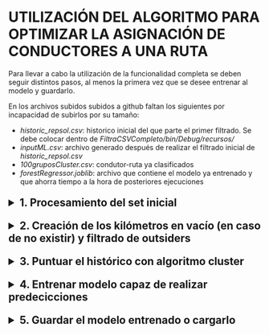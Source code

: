 # UTILIZACIÓN DEL ALGORITMO PARA OPTIMIZAR LA ASIGNACIÓN DE CONDUCTORES A UNA RUTA      
Para llevar a cabo la utilización de la funcionalidad completa se deben seguir distintos pasos, al menos la primera vez que se desee entrenar al modelo y guardarlo.

En los archivos subidos subidos a github faltan los siguientes por incapacidad de subirlos por su tamaño:

- <I>historic_repsol.csv</I>: historico inicial del que parte el primer filtrado. Se debe colocar dentro de <I>FiltraCSVCompleto/bin/Debug/recursos/</I>
- <I>inputML.csv</I>: archivo generado después de realizar el filtrado inicial de <I>historic_repsol.csv</I>
- <I>100gruposCluster.csv</I>: condutor-ruta ya clasificados
- <I>forestRegressor.joblib</I>: archivo que contiene el modelo ya entrenado y que ahorra tiempo a la hora de posteriores ejecuciones

<details>
    <summary style="font-size:1.5em; font-weight:bold; margin-top:1em;">1. Procesamiento del set inicial</summary>
    Se realiza con el proyecto en .NET <I>FiltraCSVCompleto</I> que tarda alrededor de una hora en procesar todo el <I>historic_repsol.csv</I> y generar otro csv (normalmente denominado <I>inputML.csv</I>). Ambos archivos deberán estar en la carpta del proyecto <I>/bin/Debug/recursos/</I>.
</details>

<details>
    <summary style="font-size:1.5em; font-weight:bold; margin-top:1em;">2. Creación de los kilómetros en vacío (en caso de no existir) y filtrado de outsiders</summary>
    En caso de no tener los datos de kilómetros en vacío, se deben generar sintéticamente para el posterior modelado. Se necesita el archivo de <I>./recursos/inputML.csv</I> y se genera el archivo <I>./recursos/conKMsVacio.csv</I> y se utiliza el archivo <I>./generarKmsVacio.ipynb</I>. El tiempo de ejecución es breve.
</details>

<details>
    <summary style="font-size:1.5em; font-weight:bold; margin-top:1em;">3. Puntuar el histórico con algoritmo cluster</summary>
    Este archivo consigue generar una puntuación para todas las entradas de <I>./recursos/generaKMsVacio.csv</I> creando un archivo al cual se puede personalizar el nombre (normalmente <I>XgruposCluster.csv</I> siendo <I>X</I> sustituido por el numero de grupos que se han generado (parámetro configurable), por ejemplo, <I>./recursos/100gruposCluster.csv</I>). Además se puede cambiar la ponderación o importancia que tendrá cada característica dentro del modelo. También incluye ciertas visualizaciones de características a las que el ususario debe decidir si visualizarlas por su tiempo de ejecución
</details>

<details>
    <summary style="font-size:1.5em; font-weight:bold; margin-top:1em;">4. Entrenar modelo capaz de realizar predecicciones</summary>
    Este proceso es el entrenamiento final del algoritmo. Se realiza con el archivo <I>./supervisado.ipynb</I> y necesita el archivo previamente genereado, <I>./recursos/100gruposCluster.csv</I> o el nombre asignado. También guarda distintos archivos para su posterior uso sin la necesidad de realizar todo el proceso de entrenamiento:
    <ul>
    <li>Modelo entrenado: personalizable en los parámetros pero será un archivo .joblib. <I>forestRegressor.joblib</I> por ejemplo.</li>
    <li><I>conductores.csv</I>: contiene todos los identificadores de los conductores</li>
    <li>paradasCarga.csv<I></I>: contiene todos los identificadores de las paradas de carga que se han usado en el entrenamiento. Posteriormente se añadirán las coordenadas de cada parada</li>
    <li>paradasDescarga.csv<I></I>: contiene todos los identificadores de las paradas de descarga que se han usado en el entrenamiento. Posteriormente se añadirán las coordenadas de cada parada</li>
    </ul> 
    Además se puede visualizar el rendimiento del modelo en dos situciones:
    <ol>
    <li>Asignando una puntuación a todos los conductores existentes para una ruta concreta. Los kilómetros en vacío para cada conductor son generados aleatoriamente, además incluye valores con los que no ha sido entrenado el algoritmo para ver su rendimiento.</li>
    <li>Analizando como evoluciona la puntuacion de un condutor concreto para una ruta concreta en función de los kilómetros en vacío que debe realizar.</li>
    </ol>
He estado realizando más pruebas con los archivos denominados <I>deep.ipynb</I> y <I>deepSinCodigoInterno.ipynb</I> incluyendo las coordenadas de los puntos de parada y probando redes neuronales en estos casos. También se obtiene un buen rendimiento.
</details>

<details>
    <summary style="font-size:1.5em; font-weight:bold; margin-top:1em;">5. Guardar el modelo entrenado o cargarlo</summary>
    El archivo <I>consumirModelEntrenado.ipynb</I> se puede usar cuando se ha guardado el modelo (y otros archivos de información) para no tener que realizar todo el proceso de entrenamiento cada vez que se desea saber los mejores conductores para una ruta, lo que ahorra mucho tiempo.
</details>

